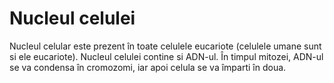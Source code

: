 # Nucleul celulei

Nucleul celular este prezent în toate celulele eucariote (celulele umane sunt si
ele eucariote). Nucleul celulei contine si ADN-ul. În timpul mitozei, ADN-ul se
va condensa în cromozomi, iar apoi celula se va împarti în doua.

